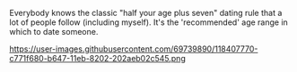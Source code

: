 Everybody knows the classic "half your age plus seven" dating rule that a lot of people follow (including myself). It's the 'recommended' age range in which to date someone.

https://user-images.githubusercontent.com/69739890/118407770-c771f680-b647-11eb-8202-202aeb02c545.png
